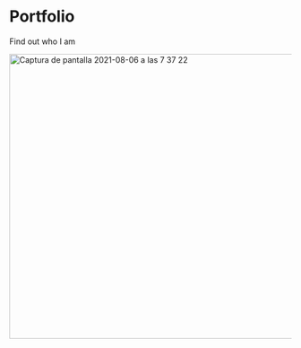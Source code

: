 
# Portfolio
Find out who I am

<img width="508" alt="Captura de pantalla 2021-08-06 a las 7 37 22" src="https://user-images.githubusercontent.com/81591304/128461926-653945dc-ef95-4ace-b4a1-feb2af94ebd3.png">
